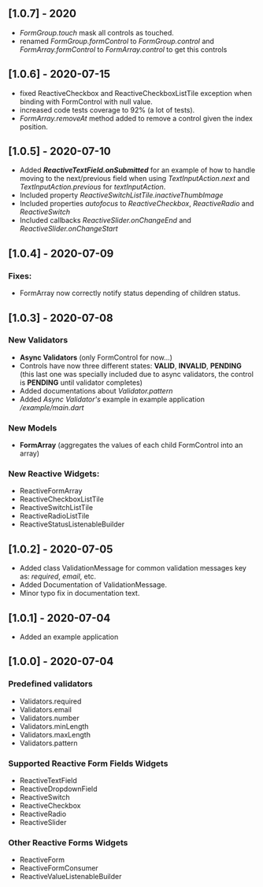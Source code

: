 ## [1.0.7] - 2020

- *FormGroup.touch* mask all controls as touched.
- renamed *FormGroup.formControl* to *FormGroup.control* 
  and *FormArray.formControl* to *FormArray.control* to get this controls

## [1.0.6] - 2020-07-15

- fixed ReactiveCheckbox and ReactiveCheckboxListTile exception when binding with FormControl with null value.
- increased code tests coverage to 92% (a lot of tests).
- *FormArray.removeAt* method added to remove a control given the index position.

## [1.0.5] - 2020-07-10

- Added ***ReactiveTextField.onSubmitted*** for an example of how to handle moving to
  the next/previous field when using *TextInputAction.next* and *TextInputAction.previous* 
  for *textInputAction*.
- Included property *ReactiveSwitchListTile.inactiveThumbImage*
- Included properties *autofocus* to *ReactiveCheckbox*, *ReactiveRadio* and *ReactiveSwitch* 
- Included callbacks *ReactiveSlider.onChangeEnd* and *ReactiveSlider.onChangeStart*

## [1.0.4] - 2020-07-09

### Fixes:
- FormArray now correctly notify status depending of children status.

## [1.0.3] - 2020-07-08

### New Validators
- **Async Validators** (only FormControl for now...)
- Controls have now three different states: **VALID**, **INVALID**, **PENDING** 
  (this last one was specially included due to async validators, the control is **PENDING** 
  until validator completes)
- Added documentations about *Validator.pattern*
- Added *Async Validator's* example in example application */example/main.dart* 

### New Models
- **FormArray** (aggregates the values of each child FormControl into an array)

### New Reactive Widgets:
- ReactiveFormArray
- ReactiveCheckboxListTile
- ReactiveSwitchListTile
- ReactiveRadioListTile
- ReactiveStatusListenableBuilder

## [1.0.2] - 2020-07-05

- Added class ValidationMessage for common validation messages key as: *required*, *email*, etc.
- Added Documentation of ValidationMessage.
- Minor typo fix in documentation text.

## [1.0.1] - 2020-07-04

- Added an example application

## [1.0.0] - 2020-07-04

### Predefined validators
- Validators.required
- Validators.email
- Validators.number
- Validators.minLength
- Validators.maxLength
- Validators.pattern

### Supported Reactive Form Fields Widgets

- ReactiveTextField
- ReactiveDropdownField
- ReactiveSwitch
- ReactiveCheckbox
- ReactiveRadio
- ReactiveSlider

### Other Reactive Forms Widgets

- ReactiveForm
- ReactiveFormConsumer
- ReactiveValueListenableBuilder